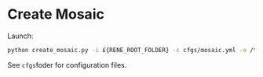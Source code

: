 # Create Mosaic


Launch:

```bash
python create_mosaic.py -i £{RENE_ROOT_FOLDER} -c cfgs/mosaic.yml -o /tmp/output_frames
```

See `cfgs`foder for configuration files.
